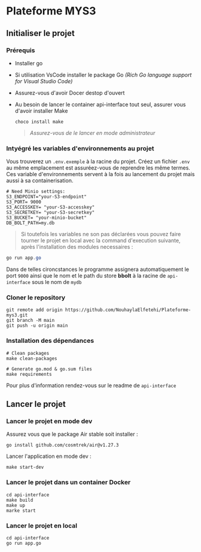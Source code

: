 # Plateforme MYS3

## Initialiser le projet

### Prérequis

- Installer go
- Si utilisation VsCode installer le package Go _(Rich Go language support for Visual Studio Code)_
- Assurez-vous d'avoir Docer destop d'ouvert
- Au besoin de lancer le container api-interface tout seul, assurer vous d'avoir installer Make

  ```
  choco install make
  ```

  > _Assurez-vous de le lancer en mode administrateur_

### Intyégré les variables d'environnements au projet

Vous trouverez un `.env.exemple` à la racine du projet. Créez un fichier `.env` au même emplacement est assuréez-vous de reprendre les même termes. Ces variable d'environnements servent à la fois au lancement du projet mais aussi à sa containerisation.

```
# Need Minio settings:
S3_ENDPOINT="your-S3-endpoint"
S3_PORT= 9000
S3_ACCESSKEY= "your-S3-accesskey"
S3_SECRETKEY= "your-S3-secretkey"
S3_BUCKET= "your-minio-bucket"
DB_BOLT_PATH=my.db
```

> Si toutefois les variables ne son pas déclarées vous pouvez faire tourner le projet en local avec la command d'execution suivante, après l'installation des modules necessaires :

```powershell
go run app.go
```

Dans de telles cironcstances le programme assignera automatiquement le port `9000` ainsi que le nom et le path du store **bbolt** à la racine de `api-interface` sous le nom de `mydb`

### Cloner le repository

```
git remote add origin https://github.com/NouhaylaElfetehi/Plateforme-mys3.git
git branch -M main
git push -u origin main
```

### Installation des dépendances

```
# Clean packages
make clean-packages

# Generate go.mod & go.sum files
make requirements
```

Pour plus d'information rendez-vous sur le readme de `api-interface`

## Lancer le projet

### Lancer le projet en mode dev

Assurez vous que le package Air stable soit installer :

```
go install github.com/cosmtrek/air@v1.27.3
```

Lancer l'application en mode dev :

```
make start-dev
```

### Lancer le projet dans un container Docker

```
cd api-interface
make build
make up
marke start
```

### Lancer le projet en local

```
cd api-interface
go run app.go
```
